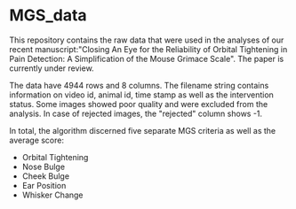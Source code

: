 # MGS_data

This repository contains the raw data that were used in the analyses of our recent manuscript:"Closing An Eye for the Reliability of Orbital Tightening in Pain Detection: A Simplification of the Mouse Grimace Scale". The paper is currently under review.

The data have 4944 rows and 8 columns. The filename string contains information on video id, animal id, time stamp as well as the intervention status.
Some images showed poor quality and were excluded from the analysis. In case of rejected images, the "rejected" column shows -1.

In total, the algorithm discerned five separate MGS criteria as well as the average score:
* Orbital Tightening
* Nose Bulge
* Cheek Bulge
* Ear Position
* Whisker Change
